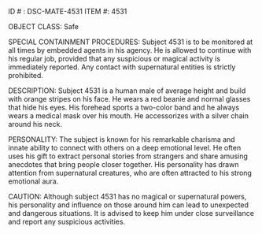 ID # : DSC-MATE-4531
ITEM #: 4531

OBJECT CLASS: Safe

SPECIAL CONTAINMENT PROCEDURES: Subject 4531 is to be monitored at all times by embedded agents in his agency. He is allowed to continue with his regular job, provided that any suspicious or magical activity is immediately reported. Any contact with supernatural entities is strictly prohibited.

DESCRIPTION: Subject 4531 is a human male of average height and build with orange stripes on his face. He wears a red beanie and normal glasses that hide his eyes. His forehead sports a two-color band and he always wears a medical mask over his mouth. He accessorizes with a silver chain around his neck.

PERSONALITY: The subject is known for his remarkable charisma and innate ability to connect with others on a deep emotional level. He often uses his gift to extract personal stories from strangers and share amusing anecdotes that bring people closer together. His personality has drawn attention from supernatural creatures, who are often attracted to his strong emotional aura.

CAUTION: Although subject 4531 has no magical or supernatural powers, his personality and influence on those around him can lead to unexpected and dangerous situations. It is advised to keep him under close surveillance and report any suspicious activities.